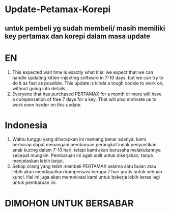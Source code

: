 # Update-Petamax-Korepi
untuk pembeli yg sudah membeli/ masih memiliki key pertamax dan korepi dalam masa update
--------------------------------------------------------------------------------------------------------------------------------------------------
# EN
1. This expected wait time is exactly what it is: we expect that we can handle updating kitten-injecting software in 7-10 days, but we can try to do it as fast as possible. This update is kinda a tough cookie to work on, without going into details.
2. Everyone that has purchased PERTAMAX for a month or more will have a compensation of free 7 days for a key. That will also motivate us to work even harder on this update.

# Indonesia
1. Waktu tunggu yang diharapkan ini memang benar adanya: kami berharap dapat menangani pembaruan perangkat lunak penyuntikan anak kucing dalam 7-10 hari, tetapi kami akan berusaha melakukannya secepat mungkin. Pembaruan ini agak sulit untuk dikerjakan, tanpa menjelaskan lebih lanjut.
2. Setiap orang yang telah membeli PERTAMAX selama satu bulan atau lebih akan mendapatkan kompensasi berupa 7 hari gratis untuk sebuah kunci. Hal ini juga akan memotivasi kami untuk bekerja lebih keras lagi untuk pembaruan ini.
 
# DIMOHON UNTUK BERSABAR
